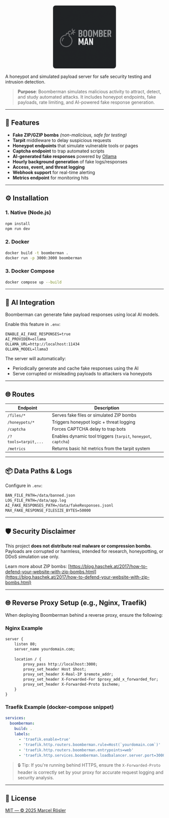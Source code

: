 <p align="center"><img src=".github/assets/fullLogo.png" style="border-radius:8px;" alt="Banner" width="200"></p>

A honeypot and simulated payload server for safe security testing and intrusion detection.

> **Purpose**: Boomberman simulates malicious activity to attract, detect, and study automated attacks. It includes honeypot endpoints, fake payloads, rate limiting, and AI-powered fake response generation.

---

## 🧪 Features

- **Fake ZIP/GZIP bombs** _(non-malicious, safe for testing)_
- **Tarpit** middleware to delay suspicious requests
- **Honeypot endpoints** that simulate vulnerable tools or pages
- **Captcha endpoint** to trap automated scripts
- **AI-generated fake responses** powered by [Ollama](https://ollama.com/)
- **Hourly background generation** of fake logs/responses
- **Access, event, and threat logging**
- **Webhook support** for real-time alerting
- **Metrics endpoint** for monitoring hits

---

## ⚙️ Installation

### 1. Native (Node.js)

```bash
npm install
npm run dev
```

### 2. Docker

```bash
docker build -t boomberman .
docker run -p 3000:3000 boomberman
```

### 3. Docker Compose

```bash
docker compose up --build
```

---

## 🧠 AI Integration

Boomberman can generate fake payload responses using local AI models.

Enable this feature in `.env`:

```env
ENABLE_AI_FAKE_RESPONSES=true
AI_PROVIDER=ollama
OLLAMA_URL=http://localhost:11434
OLLAMA_MODEL=llama3
```

The server will automatically:

- Periodically generate and cache fake responses using the AI
- Serve corrupted or misleading payloads to attackers via honeypots

---

## 🌐 Routes

| Endpoint             | Description                                                     |
| -------------------- | --------------------------------------------------------------- |
| `/files/*`           | Serves fake files or simulated ZIP bombs                        |
| `/honeypots/*`       | Triggers honeypot logic + threat logging                        |
| `/captcha`           | Forces CAPTCHA delay to trap bots                               |
| `/?tools=tarpit,...` | Enables dynamic tool triggers (`tarpit`, `honeypot`, `captcha`) |
| `/metrics`           | Returns basic hit metrics from the tarpit system                |

---

## 📦 Data Paths & Logs

Configure in `.env`:

```env
BAN_FILE_PATH=/data/banned.json
LOG_FILE_PATH=/data/app.log
AI_FAKE_RESPONSES_PATH=/data/fakeResponses.jsonl
MAX_FAKE_RESPONSE_FILESIZE_BYTES=50000
```

---

## 🛡️ Security Disclaimer

This project **does not distribute real malware or compression bombs**. Payloads are corrupted or harmless, intended for research, honeypotting, or DDoS simulation use only.

Learn more about ZIP bombs: [https://blog.haschek.at/2017/how-to-defend-your-website-with-zip-bombs.html](https://blog.haschek.at/2017/how-to-defend-your-website-with-zip-bombs.html)

---

## 🌐 Reverse Proxy Setup (e.g., Nginx, Traefik)

When deploying Boomberman behind a reverse proxy, ensure the following:

### Nginx Example

```nginx
server {
    listen 80;
    server_name yourdomain.com;

    location / {
        proxy_pass http://localhost:3000;
        proxy_set_header Host $host;
        proxy_set_header X-Real-IP $remote_addr;
        proxy_set_header X-Forwarded-For $proxy_add_x_forwarded_for;
        proxy_set_header X-Forwarded-Proto $scheme;
    }
}
```

### Traefik Example (docker-compose snippet)

```yaml
services:
  boomberman:
    build: .
    labels:
      - 'traefik.enable=true'
      - 'traefik.http.routers.boomberman.rule=Host(`yourdomain.com`)'
      - 'traefik.http.routers.boomberman.entrypoints=web'
      - 'traefik.http.services.boomberman.loadbalancer.server.port=3000'
```

> 🔒 Tip: If you're running behind HTTPS, ensure the `X-Forwarded-Proto` header is correctly set by your proxy for accurate request logging and security analysis.

---

## 📜 License

[MIT — © 2025 Marcel Rösler](./LICENSE)
